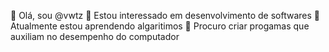 👋 Olá, sou @vwtz
👀 Estou interessado em desenvolvimento de softwares
🌱 Atualmente estou aprendendo algaritimos
💞️ Procuro criar progamas que auxiliam no desempenho do computador
